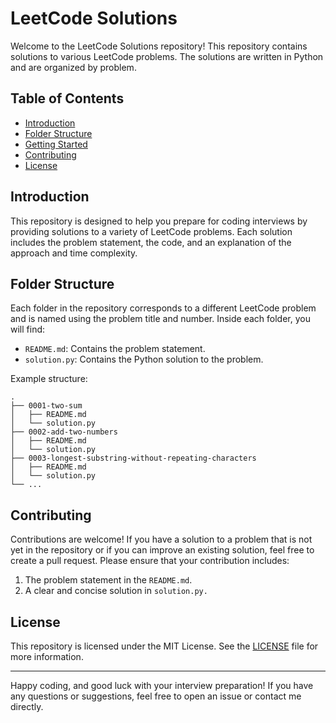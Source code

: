 # LeetCode Solutions

Welcome to the LeetCode Solutions repository! This repository contains solutions to various LeetCode problems. The solutions are written in Python and are organized by problem.

## Table of Contents

- [Introduction](#introduction)
- [Folder Structure](#folder-structure)
- [Getting Started](#getting-started)
- [Contributing](#contributing)
- [License](#license)

## Introduction

This repository is designed to help you prepare for coding interviews by providing solutions to a variety of LeetCode problems. Each solution includes the problem statement, the code, and an explanation of the approach and time complexity.

## Folder Structure

Each folder in the repository corresponds to a different LeetCode problem and is named using the problem title and number. Inside each folder, you will find:

- `README.md`: Contains the problem statement.
- `solution.py`: Contains the Python solution to the problem.

Example structure:

```
.
├── 0001-two-sum
│   ├── README.md
│   └── solution.py
├── 0002-add-two-numbers
│   ├── README.md
│   └── solution.py
├── 0003-longest-substring-without-repeating-characters
│   ├── README.md
│   └── solution.py
└── ...
```

## Contributing

Contributions are welcome! If you have a solution to a problem that is not yet in the repository or if you can improve an existing solution, feel free to create a pull request. Please ensure that your contribution includes:

1. The problem statement in the `README.md`.
2. A clear and concise solution in `solution.py.`


## License

This repository is licensed under the MIT License. See the [LICENSE](LICENSE) file for more information.

---

Happy coding, and good luck with your interview preparation! If you have any questions or suggestions, feel free to open an issue or contact me directly.
